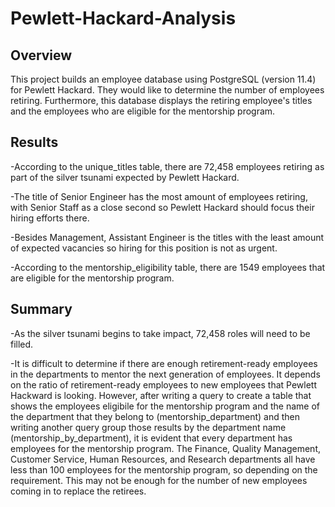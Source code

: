# Pewlett-Hackard-Analysis
## Overview
This project builds an employee database using PostgreSQL (version 11.4) for Pewlett Hackard. They would like to determine the number of employees retiring. Furthermore, this database displays the retiring employee's titles and the employees who are eligible for the mentorship program. 

## Results
-According to the unique_titles table, there are 72,458 employees retiring as part of the silver tsunami expected by Pewlett Hackard.

-The title of Senior Engineer has the most amount of employees retiring, with Senior Staff as a close second so Pewlett Hackard should focus their hiring efforts there. 

-Besides Management, Assistant Engineer is the titles with the least amount of expected vacancies so hiring for this position is not as urgent.

-According to the mentorship_eligibility table, there are 1549 employees that are eligible for the mentorship program. 

## Summary
-As the silver tsunami begins to take impact, 72,458 roles will need to be filled. 

-It is difficult to determine if there are enough retirement-ready employees in the departments to mentor the next generation of employees. It depends on the ratio of retirement-ready employees to new employees that Pewlett Hackward is looking. However, after writing a query to create a table that shows the employees eligibile for the mentorship program and the name of the department that they belong to (mentorship_department) and then writing another query group those results by the department name (mentorship_by_department), it is evident that every department has employees for the mentorship program. The Finance, Quality Management, Customer Service, Human Resources, and Research departments all have less than 100 employees for the mentorship program, so depending on the requirement. This may not be enough for the number of new employees coming in to replace the retirees. 
